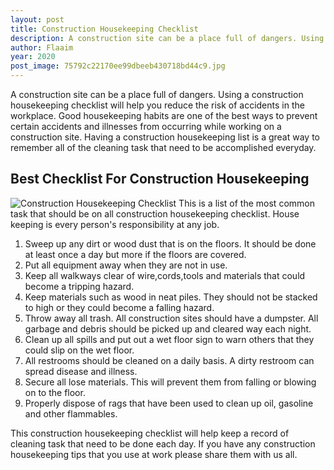 ```yaml
---
layout: post
title: Construction Housekeeping Checklist 
description: A construction site can be a place full of dangers. Using a construction housekeeping checklist will help you reduce the risk of accidents in the workplace.
author: Flaaim
year: 2020
post_image: 75792c22170ee99dbeeb430718bd44c9.jpg
---
```


A construction site can be a place full of dangers. Using a construction housekeeping checklist will help you reduce the risk of accidents in the workplace. Good housekeeping habits are one of the best ways to prevent certain accidents and illnesses from occurring while working on a construction site. Having a construction housekeeping list is a great way to remember all of the cleaning task that need to be accomplished everyday.

## Best Checklist For Construction Housekeeping
![Construction Housekeeping Checklist](https://safetyworkblog.com/assets/75792c22170ee99dbeeb430718bd44c9.jpg)
This is a list of the most common task that should be on all construction housekeeping checklist. House keeping is every person's responsibility at any job.

1. Sweep up any dirt or wood dust that is on the floors. It should be done at least once a day but more if the floors are covered.
2. Put all equipment away when they are not in use.
3. Keep all walkways clear of wire,cords,tools and materials that could become a tripping hazard.
4. Keep materials such as wood in neat piles. They should not be stacked to high or they could become a falling hazard.
5. Throw away all trash. All construction sites should have a dumpster. All garbage and debris should be picked up and cleared way each night.
6. Clean up all spills and put out a wet floor sign to warn others that they could slip on the wet floor.
7. All restrooms should be cleaned on a daily basis. A dirty restroom can spread disease and illness.
8. Secure all lose materials. This will prevent them from falling or blowing on to the floor.
9. Properly dispose of rags that have been used to clean up oil, gasoline and other flammables.


This construction housekeeping checklist will help keep a record of cleaning task that need to be done each day. If you have any construction housekeeping tips that you use at work please share them with us all.

